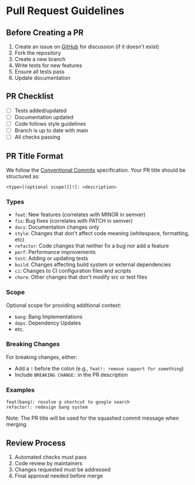 # Pull Request Guidelines

## Before Creating a PR

1. Create an issue on [GitHub](https://github.com/ryuudotgg/create-ryuu-app/issues) for discussion (if it doesn't exist)
2. Fork the repository
3. Create a new branch
4. Write tests for new features
5. Ensure all tests pass
6. Update documentation

## PR Checklist

- [ ] Tests added/updated
- [ ] Documentation updated
- [ ] Code follows style guidelines
- [ ] Branch is up to date with main
- [ ] All checks passing

## PR Title Format

We follow the [Conventional Commits](https://www.conventionalcommits.org) specification. Your PR title should be structured as:

```text
<type>[(optional scope)][!]: <description>
```

### Types

- `feat`: New features (correlates with MINOR in semver)
- `fix`: Bug fixes (correlates with PATCH in semver)
- `docs`: Documentation changes only
- `style`: Changes that don't affect code meaning (whitespace, formatting, etc)
- `refactor`: Code changes that neither fix a bug nor add a feature
- `perf`: Performance improvements
- `test`: Adding or updating tests
- `build`: Changes affecting build system or external dependencies
- `ci`: Changes to CI configuration files and scripts
- `chore`: Other changes that don't modify src or test files

### Scope

Optional scope for providing additional context:

- `bang`: Bang Implementations
- `deps`: Dependency Updates
- etc.

### Breaking Changes

For breaking changes, either:

- Add a `!` before the colon (e.g., `feat!: remove support for something`)
- Include `BREAKING CHANGE:` in the PR description

### Examples

```text
feat(bang): resolve g shortcut to google search
refactor!: redesign bang system
```

Note: The PR title will be used for the squashed commit message when merging.

## Review Process

1. Automated checks must pass
2. Code review by maintainers
3. Changes requested must be addressed
4. Final approval needed before merge
